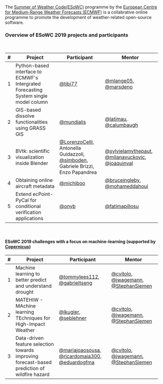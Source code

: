 The [Summer of Weather Code(ESoWC)](https://www.ecmwf.int/en/learning/workshops/ecmwf-summer-weather-code-2019) programme by the [European Centre for Medium-Range Weather Forecasts (ECMWF)](https://www.ecmwf.int) is a collabrative online programme to promote the development of weather-related open-source software. 


### Overview of ESoWC 2019 projects and participants
<br>

|#|Project|Participant|Mentor|
|------|---------|-------|----------|
|1|Python-based interface to ECMWF's Intergrated Forecasting System single model column|[@tibi77](https://github.com/tibi77)|[@mlange05](https://github.com/mlange05), [@marsdeno](https://github.com/marsdeno)|
|2|GIS-based dissolve functionalities using GRASS GIS|[@mundialis](https://github.com/mundialis)|[@latimau](https://github.com/latimau), [@calumbaugh](https://github.com/calumbaugh)|
|3|BVtk: scientific visualization inside Blender|[@LorenzoCelli](https://github.com/LorenzoCelli), Antonella Guidazzoli, [@simboden](https://github.com/simboden), Gabriele Brizzi, Enzo Papandrea|[@sylvielamythepaut](https://github.com/sylvielamythepaut), [@milanavuckovic](https://github.com/milanavuckovic), [@joaquinval](https://github.com/joaquinval)|
|4|Obtaining online aircraft metadata|[@michiboo](https://github.com/michiboo)|[@bruceingleby](https://github.com/bruceingleby), [@mohameddahoui](https://github.com/mohameddahoui)|
|5|Extend ecPoint-PyCal for conditional verification applications|[@onyb](https://github.com/onyb)|[@fatimapillosu](https://github.com/fatimapillosu)|

<br>

#### ESoWC 2019 challenges with a focus on machine-learning (supported by [Copernicus](https://climate.copernicus.eu/))

|#|Project|Participant|Mentor|
|------|---------|-------|----------|
|1|Machine learning to better predict and understand drought |[@tommylees112](https://github.com/tommylees112), [@gabrieltseng](https://github.com/gabrieltseng)|[@cvitolo](https://github.com/cvitolo), [@jwagemann](https://github.com/jwagemann), [@StephanSiemen](https://github.com/StephanSiemen)|
|2|MATEHIW - MAchine learning TEchniques for High-Impact Weather|[@lkugler](https://github.com/lkugler), [@seblehner](https://github.com/seblehner) |[@cvitolo](https://github.com/cvitolo), [@jwagemann](https://github.com/jwagemann), [@StephanSiemen](https://github.com/StephanSiemen)|
|3|Data-driven feature selection towards improving forecast-based prediction of wildfire hazard| [@mariajoaosousa](https://github.com/mariajoaosousa), [@ricardomaia300](https://github.com/ricardomaia300), [@eduardogfma](https://github.com/eduardogfma) |[@cvitolo](https://github.com/cvitolo), [@jwagemann](https://github.com/jwagemann), [@StephanSiemen](https://github.com/StephanSiemen)|

<br>

